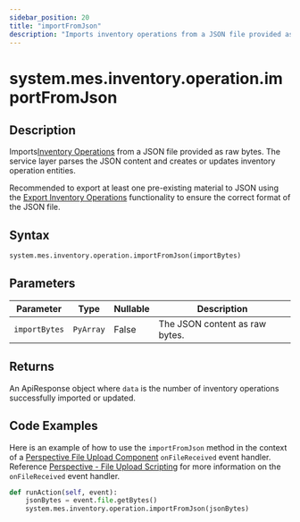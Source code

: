 ```yaml
---
sidebar_position: 20
title: "importFromJson"
description: "Imports inventory operations from a JSON file provided as raw bytes"
---
```


# system.mes.inventory.operation.importFromJson

## Description

Imports[Inventory Operations](../../data-model/inventory-operation-model/inventory-operation) from a JSON file provided as raw bytes.
The service layer parses the JSON content and creates or updates inventory operation entities.

Recommended to export at least one pre-existing material to JSON using the [Export Inventory Operations](export-as-json.md)
functionality to ensure the correct format of the JSON file.

## Syntax

```python
system.mes.inventory.operation.importFromJson(importBytes)
```

## Parameters

| Parameter     | Type      | Nullable | Description                    |
| ------------- | --------- | -------- | ------------------------------ |
| `importBytes` | `PyArray` | False    | The JSON content as raw bytes. |

## Returns

An ApiResponse object where `data` is the number of inventory operations successfully imported or updated.

## Code Examples

Here is an example of how to use the `importFromJson` method in the context of a [Perspective File Upload Component](https://www.docs.inductiveautomation.com/docs/8.1/appendix/components/perspective-components/perspective-input-palette/perspective-file-upload)
`onFileReceived` event handler. Reference [Perspective - File Upload Scripting](https://www.docs.inductiveautomation.com/docs/8.1/appendix/components/perspective-components/perspective-input-palette/perspective-file-upload/perspective-file-upload-scripting)
for more information on the `onFileReceived` event handler.

```python
def runAction(self, event):
	jsonBytes = event.file.getBytes()
	system.mes.inventory.operation.importFromJson(jsonBytes)
```
